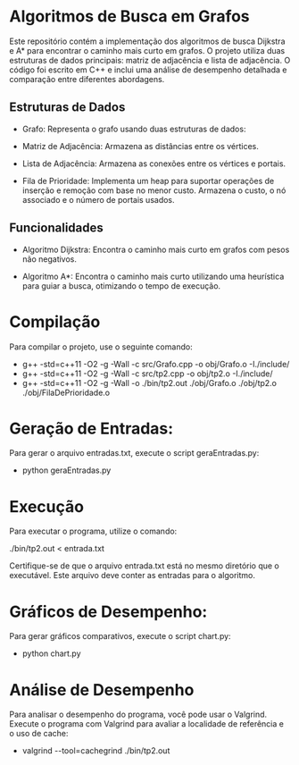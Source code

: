 # Algoritmos de Busca em Grafos

Este repositório contém a implementação dos algoritmos de busca Dijkstra e A* para encontrar o caminho mais curto em grafos. O projeto utiliza duas estruturas de dados principais: matriz de adjacência e lista de adjacência. O código foi escrito em C++ e inclui uma análise de desempenho detalhada e comparação entre diferentes abordagens.

## Estruturas de Dados

- Grafo: Representa o grafo usando duas estruturas de dados:

- Matriz de Adjacência: Armazena as distâncias entre os vértices.

- Lista de Adjacência: Armazena as conexões entre os vértices e portais.

- Fila de Prioridade: Implementa um heap para suportar operações de inserção e remoção com base no menor custo. Armazena o custo, o nó associado e o número de portais usados.

## Funcionalidades

- Algoritmo Dijkstra: Encontra o caminho mais curto em grafos com pesos não negativos.

- Algoritmo A*: Encontra o caminho mais curto utilizando uma heurística para guiar a busca, otimizando o tempo de execução.

# Compilação

Para compilar o projeto, use o seguinte comando:

- g++ -std=c++11 -O2 -g -Wall -c src/Grafo.cpp -o obj/Grafo.o -I./include/
- g++ -std=c++11 -O2 -g -Wall -c src/tp2.cpp -o obj/tp2.o -I./include/
- g++ -std=c++11 -O2 -g -Wall -o ./bin/tp2.out ./obj/Grafo.o ./obj/tp2.o ./obj/FilaDePrioridade.o

# Geração de Entradas:

Para gerar o arquivo entradas.txt, execute o script geraEntradas.py:

- python geraEntradas.py
  
# Execução

Para executar o programa, utilize o comando:

./bin/tp2.out < entrada.txt

Certifique-se de que o arquivo entrada.txt está no mesmo diretório que o executável. Este arquivo deve conter as entradas para o algoritmo.

# Gráficos de Desempenho: 

Para gerar gráficos comparativos, execute o script chart.py:

- python chart.py
  
# Análise de Desempenho

Para analisar o desempenho do programa, você pode usar o Valgrind. Execute o programa com Valgrind para avaliar a localidade de referência e o uso de cache:

- valgrind --tool=cachegrind ./bin/tp2.out



